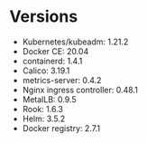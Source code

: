 # Versions

* Kubernetes/kubeadm: 1.21.2
* Docker CE: 20.04
* containerd: 1.4.1
* Calico: 3.19.1
* metrics-server: 0.4.2 
* Nginx ingress controller: 0.48.1
* MetalLB: 0.9.5
* Rook: 1.6.3
* Helm: 3.5.2
* Docker registry: 2.7.1
